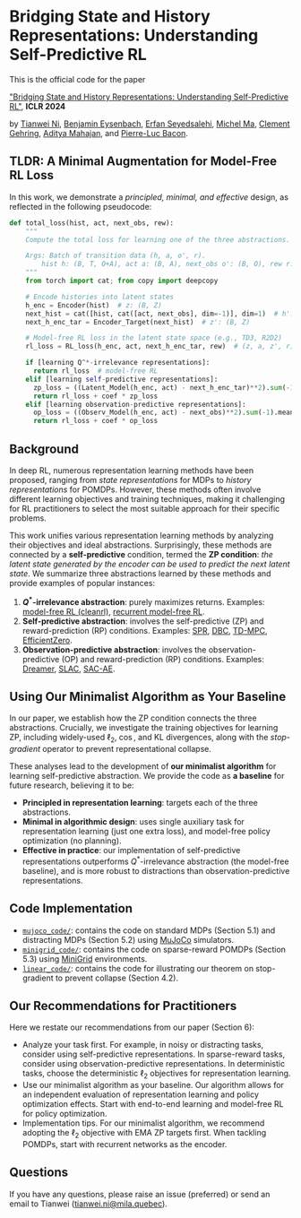 # Bridging State and History Representations: Understanding Self-Predictive RL
This is the official code for the paper

["Bridging State and History Representations: Understanding Self-Predictive RL"](https://arxiv.org/abs/2401.08898), **ICLR 2024**

by [Tianwei Ni](https://twni2016.github.io/), [Benjamin Eysenbach](https://ben-eysenbach.github.io/), [Erfan Seyedsalehi](https://openreview.net/profile?id=~Erfan_Seyedsalehi2), [Michel Ma](https://scholar.google.com/citations?user=capMFX8AAAAJ&hl=en), [Clement Gehring](https://people.csail.mit.edu/gehring/), [Aditya Mahajan](https://cim.mcgill.ca/~adityam/), and [Pierre-Luc Bacon](http://pierrelucbacon.com/). 

## TLDR: A Minimal Augmentation for Model-Free RL Loss

In this work, we demonstrate a *principled, minimal, and effective* design, as reflected in the following pseudocode:

```python
def total_loss(hist, act, next_obs, rew):
    """
    Compute the total loss for learning one of the three abstractions.

    Args: Batch of transition data (h, a, o', r).
        hist h: (B, T, O+A), act a: (B, A), next_obs o': (B, O), rew r: (B, 1)
    """
    from torch import cat; from copy import deepcopy

    # Encode histories into latent states
    h_enc = Encoder(hist)  # z: (B, Z)
    next_hist = cat([hist, cat([act, next_obs], dim=-1)], dim=1)  # h': (B, T+1, O+A)
    next_h_enc_tar = Encoder_Target(next_hist)  # z': (B, Z)

    # Model-free RL loss in the latent state space (e.g., TD3, R2D2)
    rl_loss = RL_loss(h_enc, act, next_h_enc_tar, rew)  # (z, a, z', r)

    if [learning Q^*-irrelevance representations]:
      return rl_loss  # model-free RL
    elif [learning self-predictive representations]: 
      zp_loss = ((Latent_Model(h_enc, act) - next_h_enc_tar)**2).sum(-1).mean()  # l2 loss with EMA ZP target
      return rl_loss + coef * zp_loss
    elif [learning observation-predictive representations]:
      op_loss = ((Observ_Model(h_enc, act) - next_obs)**2).sum(-1).mean()  # l2 loss
      return rl_loss + coef * op_loss
``` 

## Background

In deep RL, numerous representation learning methods have been proposed, ranging from *state representations* for MDPs to *history representations* for POMDPs. However, these methods often involve different learning objectives and training techniques, making it challenging for RL practitioners to select the most suitable approach for their specific problems.

This work unifies various representation learning methods by analyzing their objectives and ideal abstractions. Surprisingly, these methods are connected by a **self-predictive** condition, termed the **ZP condition**: *the latent state generated by the encoder can be used to predict the next latent state*. We summarize three abstractions learned by these methods and provide examples of popular instances:

1. **$Q^*$-irrelevance abstraction**: purely maximizes returns. Examples: [model-free RL (cleanrl)](https://github.com/vwxyzjn/cleanrl), [recurrent model-free RL](https://github.com/twni2016/pomdp-baselines).
2. **Self-predictive abstraction**: involves the self-predictive (ZP) and reward-prediction (RP) conditions. Examples: [SPR](https://github.com/mila-iqia/spr), [DBC](https://github.com/facebookresearch/deep_bisim4control), [TD-MPC](https://github.com/nicklashansen/tdmpc), [EfficientZero](https://github.com/YeWR/EfficientZero). 
3. **Observation-predictive abstraction**: involves the observation-predictive (OP) and reward-prediction (RP) conditions. Examples: [Dreamer](https://github.com/danijar/dreamerv3), [SLAC](https://github.com/alexlee-gk/slac), [SAC-AE](https://github.com/denisyarats/pytorch_sac_ae).

## Using Our Minimalist Algorithm as Your Baseline

In our paper, we establish how the ZP condition connects the three abstractions. Crucially, we investigate the training objectives for learning ZP, including widely-used $\ell_2$, $\cos$, and KL divergences, along with the *stop-gradient* operator to prevent representational collapse.

These analyses lead to the development of **our minimalist algorithm** for learning self-predictive abstraction. We provide the code as **a baseline** for future research, believing it to be:
- **Principled in representation learning**: targets each of the three abstractions.
- **Minimal in algorithmic design**: uses single auxiliary task for representation learning (just one extra loss), and model-free policy optimization (no planning).
- **Effective in practice**: our implementation of self-predictive representations outperforms $Q^*$-irrelevance abstraction (the model-free baseline), and is more robust to distractions than observation-predictive representations.

## Code Implementation

- [`mujoco_code/`](https://github.com/twni2016/self-predictive-rl/tree/main/mujoco_code): contains the code on standard MDPs (Section 5.1) and distracting MDPs (Section 5.2) using [MuJoCo](https://gymnasium.farama.org/environments/mujoco/) simulators.
- [`minigrid_code/`](https://github.com/twni2016/self-predictive-rl/tree/main/minigrid_code): contains the code on sparse-reward POMDPs (Section 5.3) using [MiniGrid](https://minigrid.farama.org/index.html) environments.
- [`linear_code/`](https://github.com/twni2016/self-predictive-rl/tree/main/linear_code): contains the code for illustrating our theorem on stop-gradient to prevent collapse (Section 4.2).

## Our Recommendations for Practitioners

Here we restate our recommendations from our paper (Section 6):

- Analyze your task first. For example, in noisy or distracting tasks, consider using self-predictive representations. In sparse-reward tasks, consider using observation-predictive representations. In deterministic tasks, choose the deterministic $\ell_2$ objectives for representation learning.  
- Use our minimalist algorithm as your baseline. Our algorithm allows for an independent evaluation of representation learning and policy optimization effects.  Start with end-to-end learning and model-free RL for policy optimization. 
- Implementation tips. For our minimalist algorithm, we recommend adopting the $\ell_2$ objective with EMA ZP targets first. When tackling POMDPs, start with recurrent networks as the encoder.

## Questions

If you have any questions, please raise an issue (preferred) or send an email to Tianwei (tianwei.ni@mila.quebec).


